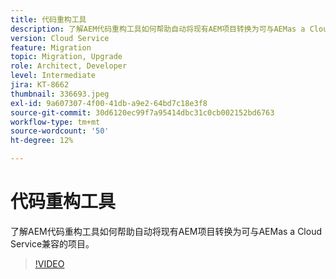 ```yaml
---
title: 代码重构工具
description: 了解AEM代码重构工具如何帮助自动将现有AEM项目转换为可与AEMas a Cloud Service兼容的项目。
version: Cloud Service
feature: Migration
topic: Migration, Upgrade
role: Architect, Developer
level: Intermediate
jira: KT-8662
thumbnail: 336693.jpeg
exl-id: 9a607307-4f00-41db-a9e2-64bd7c18e3f8
source-git-commit: 30d6120ec99f7a95414dbc31c0cb002152bd6763
workflow-type: tm+mt
source-wordcount: '50'
ht-degree: 12%

---
```


# 代码重构工具

了解AEM代码重构工具如何帮助自动将现有AEM项目转换为可与AEMas a Cloud Service兼容的项目。

>[!VIDEO](https://video.tv.adobe.com/v/336693?quality=12&learn=on)
